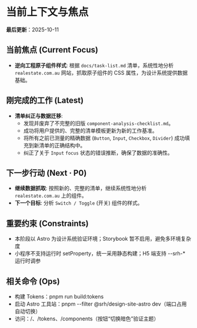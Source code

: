 # 当前上下文与焦点
**最后更新**：2025-10-11

## 当前焦点 (Current Focus)
- **逆向工程原子组件样式**: 根据 `docs/task-list.md` 清单，系统性地分析 `realestate.com.au` 网站，抓取原子组件的 CSS 属性，为设计系统提供数据基础。

## 刚完成的工作 (Latest)
- **清单纠正与数据迁移**:
  - 发现并废弃了不完整的旧版 `component-analysis-checklist.md`。
  - 成功将用户提供的、完整的清单模板更新为新的工作基准。
  - 将所有之前已测量的精确数据 (`Button`, `Input`, `Checkbox`, `Divider`) 成功填充到新清单的正确结构中。
  - 纠正了关于 `Input` `focus` 状态的错误推断，确保了数据的准确性。

## 下一步行动 (Next · P0)
- **继续数据抓取**: 按照新的、完整的清单，继续系统性地分析 `realestate.com.au` 上的组件。
- **下一个目标**: 分析 `Switch / Toggle` (开关) 组件的样式。

## 重要约束 (Constraints)
- 本阶段以 Astro 为设计系统验证环境；Storybook 暂不启用，避免多环境复杂度
- 小程序不支持运行时 setProperty，统一采用静态构建；H5 端支持 --srh-* 运行时调参

## 相关命令 (Ops)
- 构建 Tokens：pnpm run build:tokens
- 启动 Astro 工具站：pnpm --filter @srh/design-site-astro dev（端口占用自动切换）
- 访问：/、/tokens、/components（按钮“切换暗色”验证主题）
